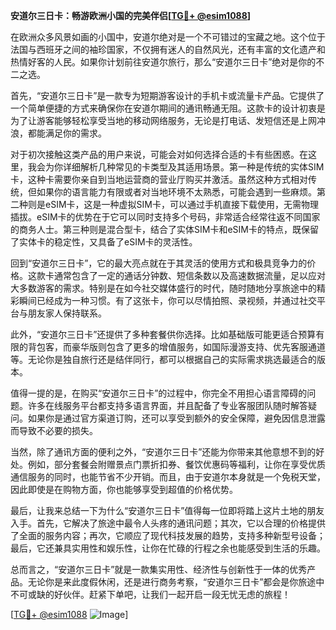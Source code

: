 **安道尔三日卡：畅游欧洲小国的完美伴侣[[TG💪+ @esim1088](https://t.me/s/esim1088)]**

在欧洲众多风景如画的小国中，安道尔绝对是一个不可错过的宝藏之地。这个位于法国与西班牙之间的袖珍国家，不仅拥有迷人的自然风光，还有丰富的文化遗产和热情好客的人民。如果你计划前往安道尔旅行，那么“安道尔三日卡”绝对是你的不二之选。

首先，“安道尔三日卡”是一款专为短期游客设计的手机卡或流量卡产品。它提供了一个简单便捷的方式来确保你在安道尔期间的通讯畅通无阻。这款卡的设计初衷是为了让游客能够轻松享受当地的移动网络服务，无论是打电话、发短信还是上网冲浪，都能满足你的需求。

对于初次接触这类产品的用户来说，可能会对如何选择合适的卡有些困惑。在这里，我会为你详细解析几种常见的卡类型及其适用场景。第一种是传统的实体SIM卡，这种卡需要你亲自到当地运营商的营业厅购买并激活。虽然这种方式相对传统，但如果你的语言能力有限或者对当地环境不太熟悉，可能会遇到一些麻烦。第二种则是eSIM卡，这是一种虚拟SIM卡，可以通过手机直接下载使用，无需物理插拔。eSIM卡的优势在于它可以同时支持多个号码，非常适合经常往返不同国家的商务人士。第三种则是混合型卡，结合了实体SIM卡和eSIM卡的特点，既保留了实体卡的稳定性，又具备了eSIM卡的灵活性。

回到“安道尔三日卡”，它的最大亮点就在于其灵活的使用方式和极具竞争力的价格。这款卡通常包含了一定的通话分钟数、短信条数以及高速数据流量，足以应对大多数游客的需求。特别是在如今社交媒体盛行的时代，随时随地分享旅途中的精彩瞬间已经成为一种习惯。有了这张卡，你可以尽情拍照、录视频，并通过社交平台与朋友家人保持联系。

此外，“安道尔三日卡”还提供了多种套餐供你选择。比如基础版可能更适合预算有限的背包客，而豪华版则包含了更多的增值服务，如国际漫游支持、优先客服通道等。无论你是独自旅行还是结伴同行，都可以根据自己的实际需求挑选最适合的版本。

值得一提的是，在购买“安道尔三日卡”的过程中，你完全不用担心语言障碍的问题。许多在线服务平台都支持多语言界面，并且配备了专业客服团队随时解答疑问。如果你是通过官方渠道订购，还可以享受到额外的安全保障，避免因信息泄露而导致不必要的损失。

当然，除了通讯方面的便利之外，“安道尔三日卡”还能为你带来其他意想不到的好处。例如，部分套餐会附赠景点门票折扣券、餐饮优惠码等福利，让你在享受优质通信服务的同时，也能节省不少开销。而且，由于安道尔本身就是一个免税天堂，因此即使是在购物方面，你也能够享受到超值的价格优势。

最后，让我来总结一下为什么“安道尔三日卡”值得每一位即将踏上这片土地的朋友入手。首先，它解决了旅途中最令人头疼的通讯问题；其次，它以合理的价格提供了全面的服务内容；再次，它顺应了现代科技发展的趋势，支持多种新型号设备；最后，它还兼具实用性和娱乐性，让你在忙碌的行程之余也能感受到生活的乐趣。

总而言之，“安道尔三日卡”就是一款集实用性、经济性与创新性于一体的优秀产品。无论你是来此度假休闲，还是进行商务考察，“安道尔三日卡”都会是你旅途中不可或缺的好伙伴。赶紧下单吧，让我们一起开启一段无忧无虑的旅程！

[[TG💪+ @esim1088](https://t.me/s/esim1088) ![Image](https://i.postimg.cc/4NQfJmqS/Snipaste-2025-05-13-00-14-12.png)]